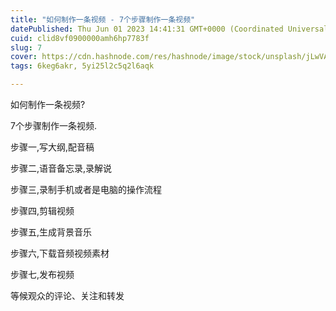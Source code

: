 ```yaml
---
title: "如何制作一条视频 - 7个步骤制作一条视频"
datePublished: Thu Jun 01 2023 14:41:31 GMT+0000 (Coordinated Universal Time)
cuid: clid8vf0900000amh6hp7783f
slug: 7
cover: https://cdn.hashnode.com/res/hashnode/image/stock/unsplash/jLwVAUtLOAQ/upload/c8d8581b68fd5c4f93a1670378c38921.jpeg
tags: 6keg6akr, 5yi25l2c5q2l6aqk

---
```


如何制作一条视频?

7个步骤制作一条视频.

步骤一,写大纲,配音稿

步骤二,语音备忘录,录解说

步骤三,录制手机或者是电脑的操作流程

步骤四,剪辑视频

步骤五,生成背景音乐

步骤六,下载音频视频素材

步骤七,发布视频

等候观众的评论、关注和转发